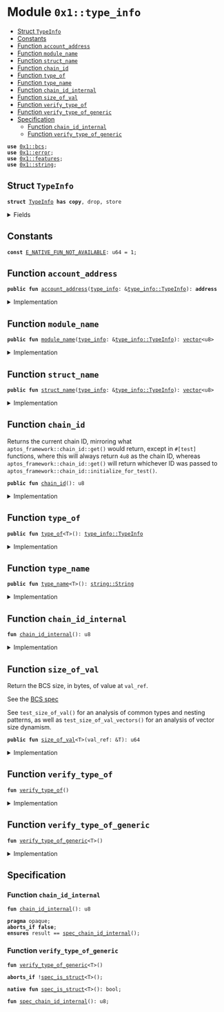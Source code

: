 
<a name="0x1_type_info"></a>

# Module `0x1::type_info`



-  [Struct `TypeInfo`](#0x1_type_info_TypeInfo)
-  [Constants](#@Constants_0)
-  [Function `account_address`](#0x1_type_info_account_address)
-  [Function `module_name`](#0x1_type_info_module_name)
-  [Function `struct_name`](#0x1_type_info_struct_name)
-  [Function `chain_id`](#0x1_type_info_chain_id)
-  [Function `type_of`](#0x1_type_info_type_of)
-  [Function `type_name`](#0x1_type_info_type_name)
-  [Function `chain_id_internal`](#0x1_type_info_chain_id_internal)
-  [Function `size_of_val`](#0x1_type_info_size_of_val)
-  [Function `verify_type_of`](#0x1_type_info_verify_type_of)
-  [Function `verify_type_of_generic`](#0x1_type_info_verify_type_of_generic)
-  [Specification](#@Specification_1)
    -  [Function `chain_id_internal`](#@Specification_1_chain_id_internal)
    -  [Function `verify_type_of_generic`](#@Specification_1_verify_type_of_generic)


<pre><code><b>use</b> <a href="../../move-stdlib/doc/bcs.md#0x1_bcs">0x1::bcs</a>;
<b>use</b> <a href="../../move-stdlib/doc/error.md#0x1_error">0x1::error</a>;
<b>use</b> <a href="../../move-stdlib/doc/features.md#0x1_features">0x1::features</a>;
<b>use</b> <a href="../../move-stdlib/doc/string.md#0x1_string">0x1::string</a>;
</code></pre>



<a name="0x1_type_info_TypeInfo"></a>

## Struct `TypeInfo`



<pre><code><b>struct</b> <a href="type_info.md#0x1_type_info_TypeInfo">TypeInfo</a> <b>has</b> <b>copy</b>, drop, store
</code></pre>



<details>
<summary>Fields</summary>


<dl>
<dt>
<code>account_address: <b>address</b></code>
</dt>
<dd>

</dd>
<dt>
<code>module_name: <a href="../../move-stdlib/doc/vector.md#0x1_vector">vector</a>&lt;u8&gt;</code>
</dt>
<dd>

</dd>
<dt>
<code>struct_name: <a href="../../move-stdlib/doc/vector.md#0x1_vector">vector</a>&lt;u8&gt;</code>
</dt>
<dd>

</dd>
</dl>


</details>

<a name="@Constants_0"></a>

## Constants


<a name="0x1_type_info_E_NATIVE_FUN_NOT_AVAILABLE"></a>



<pre><code><b>const</b> <a href="type_info.md#0x1_type_info_E_NATIVE_FUN_NOT_AVAILABLE">E_NATIVE_FUN_NOT_AVAILABLE</a>: u64 = 1;
</code></pre>



<a name="0x1_type_info_account_address"></a>

## Function `account_address`



<pre><code><b>public</b> <b>fun</b> <a href="type_info.md#0x1_type_info_account_address">account_address</a>(<a href="type_info.md#0x1_type_info">type_info</a>: &<a href="type_info.md#0x1_type_info_TypeInfo">type_info::TypeInfo</a>): <b>address</b>
</code></pre>



<details>
<summary>Implementation</summary>


<pre><code><b>public</b> <b>fun</b> <a href="type_info.md#0x1_type_info_account_address">account_address</a>(<a href="type_info.md#0x1_type_info">type_info</a>: &<a href="type_info.md#0x1_type_info_TypeInfo">TypeInfo</a>): <b>address</b> {
    <a href="type_info.md#0x1_type_info">type_info</a>.account_address
}
</code></pre>



</details>

<a name="0x1_type_info_module_name"></a>

## Function `module_name`



<pre><code><b>public</b> <b>fun</b> <a href="type_info.md#0x1_type_info_module_name">module_name</a>(<a href="type_info.md#0x1_type_info">type_info</a>: &<a href="type_info.md#0x1_type_info_TypeInfo">type_info::TypeInfo</a>): <a href="../../move-stdlib/doc/vector.md#0x1_vector">vector</a>&lt;u8&gt;
</code></pre>



<details>
<summary>Implementation</summary>


<pre><code><b>public</b> <b>fun</b> <a href="type_info.md#0x1_type_info_module_name">module_name</a>(<a href="type_info.md#0x1_type_info">type_info</a>: &<a href="type_info.md#0x1_type_info_TypeInfo">TypeInfo</a>): <a href="../../move-stdlib/doc/vector.md#0x1_vector">vector</a>&lt;u8&gt; {
    <a href="type_info.md#0x1_type_info">type_info</a>.module_name
}
</code></pre>



</details>

<a name="0x1_type_info_struct_name"></a>

## Function `struct_name`



<pre><code><b>public</b> <b>fun</b> <a href="type_info.md#0x1_type_info_struct_name">struct_name</a>(<a href="type_info.md#0x1_type_info">type_info</a>: &<a href="type_info.md#0x1_type_info_TypeInfo">type_info::TypeInfo</a>): <a href="../../move-stdlib/doc/vector.md#0x1_vector">vector</a>&lt;u8&gt;
</code></pre>



<details>
<summary>Implementation</summary>


<pre><code><b>public</b> <b>fun</b> <a href="type_info.md#0x1_type_info_struct_name">struct_name</a>(<a href="type_info.md#0x1_type_info">type_info</a>: &<a href="type_info.md#0x1_type_info_TypeInfo">TypeInfo</a>): <a href="../../move-stdlib/doc/vector.md#0x1_vector">vector</a>&lt;u8&gt; {
    <a href="type_info.md#0x1_type_info">type_info</a>.struct_name
}
</code></pre>



</details>

<a name="0x1_type_info_chain_id"></a>

## Function `chain_id`

Returns the current chain ID, mirroring what <code>aptos_framework::chain_id::get()</code> would return, except in <code>#[test]</code>
functions, where this will always return <code>4u8</code> as the chain ID, whereas <code>aptos_framework::chain_id::get()</code> will
return whichever ID was passed to <code>aptos_framework::chain_id::initialize_for_test()</code>.


<pre><code><b>public</b> <b>fun</b> <a href="type_info.md#0x1_type_info_chain_id">chain_id</a>(): u8
</code></pre>



<details>
<summary>Implementation</summary>


<pre><code><b>public</b> <b>fun</b> <a href="type_info.md#0x1_type_info_chain_id">chain_id</a>(): u8 {
    <b>if</b> (!<a href="../../move-stdlib/doc/features.md#0x1_features_aptos_stdlib_chain_id_enabled">features::aptos_stdlib_chain_id_enabled</a>()) {
        <b>abort</b>(std::error::invalid_state(<a href="type_info.md#0x1_type_info_E_NATIVE_FUN_NOT_AVAILABLE">E_NATIVE_FUN_NOT_AVAILABLE</a>))
    };

    <a href="type_info.md#0x1_type_info_chain_id_internal">chain_id_internal</a>()
}
</code></pre>



</details>

<a name="0x1_type_info_type_of"></a>

## Function `type_of`



<pre><code><b>public</b> <b>fun</b> <a href="type_info.md#0x1_type_info_type_of">type_of</a>&lt;T&gt;(): <a href="type_info.md#0x1_type_info_TypeInfo">type_info::TypeInfo</a>
</code></pre>



<details>
<summary>Implementation</summary>


<pre><code><b>public</b> <b>native</b> <b>fun</b> <a href="type_info.md#0x1_type_info_type_of">type_of</a>&lt;T&gt;(): <a href="type_info.md#0x1_type_info_TypeInfo">TypeInfo</a>;
</code></pre>



</details>

<a name="0x1_type_info_type_name"></a>

## Function `type_name`



<pre><code><b>public</b> <b>fun</b> <a href="type_info.md#0x1_type_info_type_name">type_name</a>&lt;T&gt;(): <a href="../../move-stdlib/doc/string.md#0x1_string_String">string::String</a>
</code></pre>



<details>
<summary>Implementation</summary>


<pre><code><b>public</b> <b>native</b> <b>fun</b> <a href="type_info.md#0x1_type_info_type_name">type_name</a>&lt;T&gt;(): <a href="../../move-stdlib/doc/string.md#0x1_string_String">string::String</a>;
</code></pre>



</details>

<a name="0x1_type_info_chain_id_internal"></a>

## Function `chain_id_internal`



<pre><code><b>fun</b> <a href="type_info.md#0x1_type_info_chain_id_internal">chain_id_internal</a>(): u8
</code></pre>



<details>
<summary>Implementation</summary>


<pre><code><b>native</b> <b>fun</b> <a href="type_info.md#0x1_type_info_chain_id_internal">chain_id_internal</a>(): u8;
</code></pre>



</details>

<a name="0x1_type_info_size_of_val"></a>

## Function `size_of_val`

Return the BCS size, in bytes, of value at <code>val_ref</code>.

See the [BCS spec](https://github.com/diem/bcs)

See <code>test_size_of_val()</code> for an analysis of common types and
nesting patterns, as well as <code>test_size_of_val_vectors()</code> for an
analysis of vector size dynamism.


<pre><code><b>public</b> <b>fun</b> <a href="type_info.md#0x1_type_info_size_of_val">size_of_val</a>&lt;T&gt;(val_ref: &T): u64
</code></pre>



<details>
<summary>Implementation</summary>


<pre><code><b>public</b> <b>fun</b> <a href="type_info.md#0x1_type_info_size_of_val">size_of_val</a>&lt;T&gt;(val_ref: &T): u64 {
    // Return <a href="../../move-stdlib/doc/vector.md#0x1_vector">vector</a> length of vectorized BCS representation.
    <a href="../../move-stdlib/doc/vector.md#0x1_vector_length">vector::length</a>(&<a href="../../move-stdlib/doc/bcs.md#0x1_bcs_to_bytes">bcs::to_bytes</a>(val_ref))
}
</code></pre>



</details>

<a name="0x1_type_info_verify_type_of"></a>

## Function `verify_type_of`



<pre><code><b>fun</b> <a href="type_info.md#0x1_type_info_verify_type_of">verify_type_of</a>()
</code></pre>



<details>
<summary>Implementation</summary>


<pre><code><b>fun</b> <a href="type_info.md#0x1_type_info_verify_type_of">verify_type_of</a>() {
    <b>let</b> <a href="type_info.md#0x1_type_info">type_info</a> = <a href="type_info.md#0x1_type_info_type_of">type_of</a>&lt;<a href="type_info.md#0x1_type_info_TypeInfo">TypeInfo</a>&gt;();
    <b>let</b> account_address = <a href="type_info.md#0x1_type_info_account_address">account_address</a>(&<a href="type_info.md#0x1_type_info">type_info</a>);
    <b>let</b> module_name = <a href="type_info.md#0x1_type_info_module_name">module_name</a>(&<a href="type_info.md#0x1_type_info">type_info</a>);
    <b>let</b> struct_name = <a href="type_info.md#0x1_type_info_struct_name">struct_name</a>(&<a href="type_info.md#0x1_type_info">type_info</a>);
    <b>spec</b> {
        <b>assert</b> account_address == @aptos_std;
        <b>assert</b> module_name == b"<a href="type_info.md#0x1_type_info">type_info</a>";
        <b>assert</b> struct_name == b"<a href="type_info.md#0x1_type_info_TypeInfo">TypeInfo</a>";
    };
}
</code></pre>



</details>

<a name="0x1_type_info_verify_type_of_generic"></a>

## Function `verify_type_of_generic`



<pre><code><b>fun</b> <a href="type_info.md#0x1_type_info_verify_type_of_generic">verify_type_of_generic</a>&lt;T&gt;()
</code></pre>



<details>
<summary>Implementation</summary>


<pre><code><b>fun</b> <a href="type_info.md#0x1_type_info_verify_type_of_generic">verify_type_of_generic</a>&lt;T&gt;() {
    <b>let</b> <a href="type_info.md#0x1_type_info">type_info</a> = <a href="type_info.md#0x1_type_info_type_of">type_of</a>&lt;T&gt;();
    <b>let</b> account_address = <a href="type_info.md#0x1_type_info_account_address">account_address</a>(&<a href="type_info.md#0x1_type_info">type_info</a>);
    <b>let</b> module_name = <a href="type_info.md#0x1_type_info_module_name">module_name</a>(&<a href="type_info.md#0x1_type_info">type_info</a>);
    <b>let</b> struct_name = <a href="type_info.md#0x1_type_info_struct_name">struct_name</a>(&<a href="type_info.md#0x1_type_info">type_info</a>);
    <b>spec</b> {
        <b>assert</b> account_address == <a href="type_info.md#0x1_type_info_type_of">type_of</a>&lt;T&gt;().account_address;
        <b>assert</b> module_name == <a href="type_info.md#0x1_type_info_type_of">type_of</a>&lt;T&gt;().module_name;
        <b>assert</b> struct_name == <a href="type_info.md#0x1_type_info_type_of">type_of</a>&lt;T&gt;().struct_name;
    };
}
</code></pre>



</details>

<a name="@Specification_1"></a>

## Specification


<a name="@Specification_1_chain_id_internal"></a>

### Function `chain_id_internal`


<pre><code><b>fun</b> <a href="type_info.md#0x1_type_info_chain_id_internal">chain_id_internal</a>(): u8
</code></pre>




<pre><code><b>pragma</b> opaque;
<b>aborts_if</b> <b>false</b>;
<b>ensures</b> result == <a href="type_info.md#0x1_type_info_spec_chain_id_internal">spec_chain_id_internal</a>();
</code></pre>



<a name="@Specification_1_verify_type_of_generic"></a>

### Function `verify_type_of_generic`


<pre><code><b>fun</b> <a href="type_info.md#0x1_type_info_verify_type_of_generic">verify_type_of_generic</a>&lt;T&gt;()
</code></pre>




<pre><code><b>aborts_if</b> !<a href="type_info.md#0x1_type_info_spec_is_struct">spec_is_struct</a>&lt;T&gt;();
</code></pre>




<a name="0x1_type_info_spec_is_struct"></a>


<pre><code><b>native</b> <b>fun</b> <a href="type_info.md#0x1_type_info_spec_is_struct">spec_is_struct</a>&lt;T&gt;(): bool;
</code></pre>




<a name="0x1_type_info_spec_chain_id_internal"></a>


<pre><code><b>fun</b> <a href="type_info.md#0x1_type_info_spec_chain_id_internal">spec_chain_id_internal</a>(): u8;
</code></pre>


[move-book]: https://move-language.github.io/move/introduction.html
